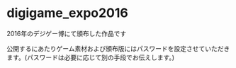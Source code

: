 # digigame_expo2016

2016年のデジゲー博にて頒布した作品です

公開するにあたりゲーム素材および頒布版にはパスワードを設定させていただきます。(パスワードは必要に応じて別の手段でお伝えします。)
